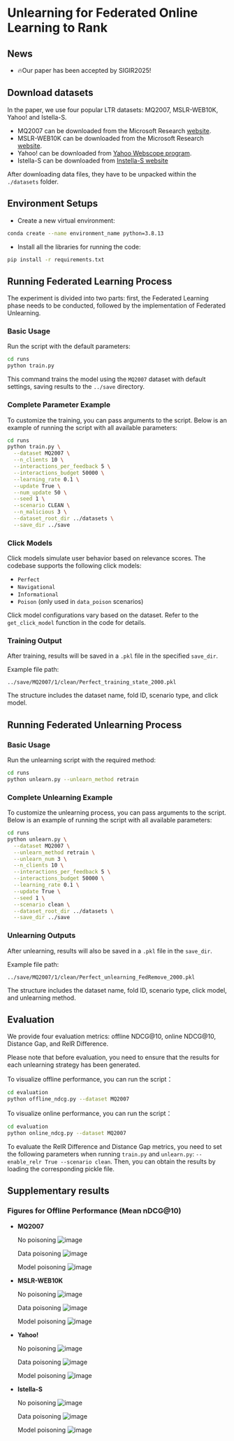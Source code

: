 # Unlearning for Federated Online Learning to Rank
## News
- 🔥Our paper has been accepted by SIGIR2025!

## Download datasets
In the paper, we use four popular LTR datasets: MQ2007, MSLR-WEB10K, Yahoo! and Istella-S.
- MQ2007 can be downloaded from the Microsoft Research [website](https://www.microsoft.com/en-us/research/project/letor-learning-rank-information-retrieval/). 
- MSLR-WEB10K can be downloaded from the Microsoft Research [website](https://www.microsoft.com/en-us/research/project/mslr/).  
- Yahoo! can be downloaded from [Yahoo Webscope program](https://webscope.sandbox.yahoo.com/catalog.php?datatype=c).
- Istella-S can be downloaded from [Instella-S website](https://istella.ai/datasets/letor-dataset/)

After downloading data files, they have to be unpacked within the `./datasets` folder.


## Environment Setups
- Create a new virtual environment:
``` bash
conda create --name environment_name python=3.8.13
```

- Install all the libraries for running the code:
``` bash
pip install -r requirements.txt
```

## Running Federated Learning Process
The experiment is divided into two parts: first, the Federated Learning phase needs to be conducted, followed by the implementation of Federated Unlearning.

### Basic Usage
Run the script with the default parameters:
```bash
cd runs
python train.py
```
This command trains the model using the `MQ2007` dataset with default settings, saving results to the `../save` directory.


### Complete Parameter Example

To customize the training, you can pass arguments to the script. Below is an example of running the script with all available parameters:
```bash
cd runs
python train.py \
  --dataset MQ2007 \
  --n_clients 10 \
  --interactions_per_feedback 5 \
  --interactions_budget 50000 \
  --learning_rate 0.1 \
  --update True \
  --num_update 50 \
  --seed 1 \
  --scenario CLEAN \
  --n_malicious 3 \
  --dataset_root_dir ../datasets \
  --save_dir ../save
```

### Click Models

Click models simulate user behavior based on relevance scores. The codebase supports the following click models:

- `Perfect`
- `Navigational`
- `Informational`
- `Poison` (only used in `data_poison` scenarios)

Click model configurations vary based on the dataset. Refer to the `get_click_model` function in the code for details.

### Training Output

After training, results will be saved in a `.pkl` file in the specified `save_dir`.

Example file path:
```
../save/MQ2007/1/clean/Perfect_training_state_2000.pkl
```
The structure includes the dataset name, fold ID, scenario type, and click model.


## Running Federated Unlearning Process

### Basic Usage
Run the unlearning script with the required method:
```bash
cd runs
python unlearn.py --unlearn_method retrain
```

### Complete Unlearning Example

To customize the unlearning process, you can pass arguments to the script. Below is an example of running the script with all available parameters:
```bash
cd runs
python unlearn.py \
  --dataset MQ2007 \
  --unlearn_method retrain \
  --unlearn_num 3 \
  --n_clients 10 \
  --interactions_per_feedback 5 \
  --interactions_budget 50000 \
  --learning_rate 0.1 \
  --update True \
  --seed 1 \
  --scenario clean \
  --dataset_root_dir ../datasets \
  --save_dir ../save
```


### Unlearning Outputs

After unlearning, results will also be saved in a `.pkl` file in the `save_dir`.

Example file path:
```
../save/MQ2007/1/clean/Perfect_unlearning_FedRemove_2000.pkl
```

The structure includes the dataset name, fold ID, scenario type, click model, and unlearning method.


## Evaluation
We provide four evaluation metrics: offline NDCG@10, online NDCG@10, Distance Gap, and RelR Difference.

Please note that before evaluation, you need to ensure that the results for each unlearning strategy has been generated.

To visualize offline performance, you can run the script：
```bash
cd evaluation
python offline_ndcg.py --dataset MQ2007 
```

To visualize online performance, you can run the script：
```bash
cd evaluation
python online_ndcg.py --dataset MQ2007
```
To evaluate the RelR Difference and Distance Gap metrics, you need to set the following parameters when running `train.py` and `unlearn.py`:
`--enable_relr True --scenario clean`. Then, you can obtain the results by loading the corresponding pickle file.

## Supplementary results

### Figures for Offline Performance (Mean nDCG@10)
- **MQ2007**
 
  No poisoning
  ![image](https://github.com/Iris1026/Unlearning-for-FOLTR/blob/main/Evaluation/results/MQ2007_Clean_offline.png)

  Data poisoning
  ![image](https://github.com/Iris1026/Unlearning-for-FOLTR/blob/main/Evaluation/results/MQ2007_Data_Poison_offline.png)

  Model poisoning
  ![image](https://github.com/Iris1026/Unlearning-for-FOLTR/blob/main/Evaluation/results/MQ2007_Model_Poison_offline.png)

  
- **MSLR-WEB10K**

  No poisoning
  ![image](https://github.com/Iris1026/Unlearning-for-FOLTR/blob/main/Evaluation/results/MSLR10K_Clean_offline.png)

  Data poisoning
  ![image](https://github.com/Iris1026/Unlearning-for-FOLTR/blob/main/Evaluation/results/MSLR10K_Data_Poison_offline.png)

  Model poisoning
  ![image](https://github.com/Iris1026/Unlearning-for-FOLTR/blob/main/Evaluation/results/MSLR10K_Model_Poison_offline.png)

  
- **Yahoo!**

  No poisoning
  ![image](https://github.com/Iris1026/Unlearning-for-FOLTR/blob/main/Evaluation/results/Yahoo_Clean_offline.png)

  Data poisoning
  ![image](https://github.com/Iris1026/Unlearning-for-FOLTR/blob/main/Evaluation/results/Yahoo_Data_Poison_offline.png)

  Model poisoning
  ![image](https://github.com/Iris1026/Unlearning-for-FOLTR/blob/main/Evaluation/results/Yahoo_Model_Poison_offline.png)

  
- **Istella-S**

  No poisoning
  ![image](https://github.com/Iris1026/Unlearning-for-FOLTR/blob/main/Evaluation/results/istella-s_Clean_offline.png)

  Data poisoning
  ![image](https://github.com/Iris1026/Unlearning-for-FOLTR/blob/main/Evaluation/results/istella-s_Data_Poison_offline.png)

  Model poisoning
  ![image](https://github.com/Iris1026/Unlearning-for-FOLTR/blob/main/Evaluation/results/istella-s_Model_Poison_offline.png)







